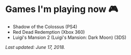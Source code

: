 # Games I'm playing now 🎮

- Shadow of the Colossus (PS4)
- Red Dead Redemption (Xbox 360)
- Luigi's Mansion 2 (Luigi's Mansion: Dark Moon) (3DS)

*Last updated: June 17, 2018.*
